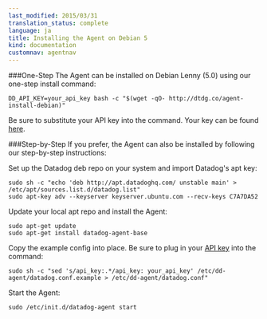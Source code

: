 ```yaml
---
last_modified: 2015/03/31
translation_status: complete
language: ja
title: Installing the Agent on Debian 5
kind: documentation
customnav: agentnav
---
```


###One-Step
The Agent can be installed on Debian Lenny (5.0) using our one-step install command: <br/>

    DD_API_KEY=your_api_key bash -c "$(wget -qO- http://dtdg.co/agent-install-debian)"

Be sure to substitute your API key into the command. Your key can be found <a href="https://app.datadoghq.com/account/settings#api">here</a>.

###Step-by-Step
If you prefer, the Agent can also be installed by following our step-by-step instructions:

Set up the Datadog deb repo on your system and import Datadog's apt key:

    sudo sh -c "echo 'deb http://apt.datadoghq.com/ unstable main' > /etc/apt/sources.list.d/datadog.list"
    sudo apt-key adv --keyserver keyserver.ubuntu.com --recv-keys C7A7DA52

Update your local apt repo and install the Agent:

    sudo apt-get update
    sudo apt-get install datadog-agent-base

Copy the example config into place. Be sure to plug in your <a href="https://app.datadoghq.com/account/settings#api">API key</a> into the command:

    sudo sh -c "sed 's/api_key:.*/api_key: your_api_key' /etc/dd-agent/datadog.conf.example > /etc/dd-agent/datadog.conf"

Start the Agent:

    sudo /etc/init.d/datadog-agent start
